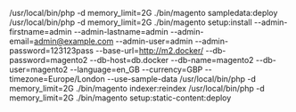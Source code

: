 /usr/local/bin/php -d memory_limit=2G ./bin/magento sampledata:deploy
/usr/local/bin/php -d memory_limit=2G ./bin/magento setup:install --admin-firstname=admin --admin-lastname=admin --admin-email=admin@example.com --admin-user=admin --admin-password=123123pass --base-url=http://m2.docker/ --db-password=magento2 --db-host=db.docker --db-name=magento2 --db-user=magento2 --language=en_GB --currency=GBP --timezone=Europe/London --use-sample-data
/usr/local/bin/php -d memory_limit=2G ./bin/magento indexer:reindex
/usr/local/bin/php -d memory_limit=2G ./bin/magento setup:static-content:deploy